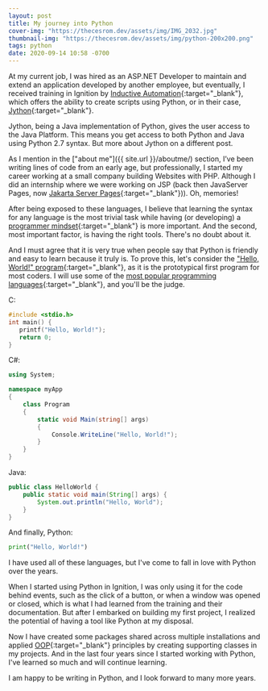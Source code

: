 ```yaml
---
layout: post
title: My journey into Python
cover-img: "https://thecesrom.dev/assets/img/IMG_2032.jpg"
thumbnail-img: "https://thecesrom.dev/assets/img/python-200x200.png"
tags: python
date: 2020-09-14 10:58 -0700
---
```

At my current job, I was hired as an ASP.NET Developer to maintain and extend an application developed by another employee, but eventually, I received training in Ignition by [Inductive Automation](https://inductiveautomation.com/){:target="_blank"}, which offers the ability to create scripts using Python, or in their case, [Jython](https://docs.inductiveautomation.com/display/DOC80/Python+Scripting#PythonScripting-PythonorJython?){:target="_blank"}.

Jython, being a Java implementation of Python, gives the user access to the Java Platform. This means you get access to both Python and Java using Python 2.7 syntax. But more about Jython on a different post.

As I mention in the ["about me"]({{ site.url }}/aboutme/) section, I’ve been writing lines of code from an early age, but professionally, I started my career working at a small company building Websites with PHP. Although I did an internship where we were working on JSP (back then JavaServer Pages, now [Jakarta Server Pages](https://en.wikipedia.org/wiki/Jakarta_Server_Pages){:target="_blank"})). Oh, memories!

After being exposed to these languages, I believe that learning the syntax for any language is the most trivial task while having (or developing) a [programmer mindset](https://mitcommlab.mit.edu/broad/commkit/coding-mindset/){:target="_blank"} is more important. And the second, most important factor, is having the right tools. There's no doubt about it.

And I must agree that it is very true when people say that Python is friendly and easy to learn because it truly is. To prove this, let's consider the ["Hello, World!" program](https://en.wikipedia.org/wiki/%22Hello,_World!%22_program){:target="_blank"}, as it is the prototypical first program for most coders. I will use some of the [most popular programming languages](https://insights.stackoverflow.com/survey/2019#most-popular-technologies){:target="_blank"}, and you'll be the judge.

C:

```c
#include <stdio.h>
int main() {
   printf("Hello, World!");
   return 0;
}
```

C#:

```csharp
using System;

namespace myApp
{
    class Program
    {
        static void Main(string[] args)
        {
            Console.WriteLine("Hello, World!");
        }
    }
}
```

Java:

```java
public class HelloWorld {
    public static void main(String[] args) {
        System.out.println("Hello, World");
    }
}
```

And finally, Python:

```python
print("Hello, World!")
```

I have used all of these languages, but I've come to fall in love with Python over the years.

When I started using Python in Ignition, I was only using it for the code behind events, such as the click of a button, or when a window was opened or closed, which is what I had learned from the training and their documentation. But after I embarked on building my first project, I realized the potential of having a tool like Python at my disposal.

Now I have created some packages shared across multiple installations and applied [OOP](https://realpython.com/python3-object-oriented-programming/){:target="_blank"} principles by creating supporting classes in my projects. And in the last four years since I started working with Python, I've learned so much and will continue learning.

I am happy to be writing in Python, and I look forward to many more years.